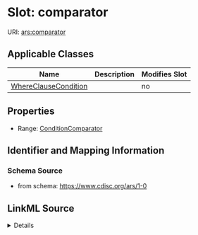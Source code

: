 # Slot: comparator

URI: [ars:comparator](https://www.cdisc.org/ars/1-0/comparator)



<!-- no inheritance hierarchy -->




## Applicable Classes

| Name | Description | Modifies Slot |
| --- | --- | --- |
[WhereClauseCondition](WhereClauseCondition.md) |  |  no  |







## Properties

* Range: [ConditionComparator](ConditionComparator.md)





## Identifier and Mapping Information







### Schema Source


* from schema: https://www.cdisc.org/ars/1-0




## LinkML Source

<details>
```yaml
name: comparator
from_schema: https://www.cdisc.org/ars/1-0
rank: 1000
alias: comparator
domain_of:
- WhereClauseCondition
range: ConditionComparator

```
</details>